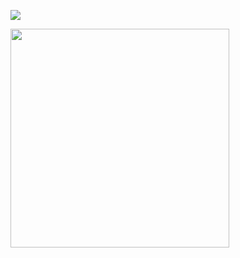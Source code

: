 ![](https://komarev.com/ghpvc/?username=piercedskin&color=000000&label=witnesses&base=1000) 



<img src="https://71781816.carrd.co/assets/images/image13.jpg?v=c91ac5e7" width="350" length="350"> 


